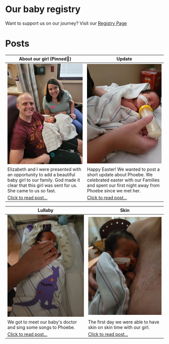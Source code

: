 <!-- # Photos
If you are just here for photos, you will find them throughout the site, But you can also view all of the photos/videos in my google drive link. we will continue to add photos and videos every day.

[Click here for all google drive photos](https://drive.google.com/drive/u/0/folders/1er6h1sBKArrKzIAYFiDsrEpOqSbdnln6) -->

# Our baby registry
Want to support us on our journey? Visit our [Registry Page](/registry)


# Posts


| About our girl (Pinned📌) | Update |
| ----------- | ----------- |
| [![First Family Photo](/images/April-13-2022/20220413_172133.jpg)](/blog/about-phoebe) | [![First Family Photo](/images/April-17-2022/update.jpg)](/blog/update) |
| Elizabeth and I were presented with an opportunity to add a beautiful baby girl to our family. God made it clear that this girl was sent for us. She came to us so fast. | Happy Easter! We wanted to post a short update about Phoebe. We celebrated easter with our Families and spent our first night away from Phoebe since we met her. |
| [Click to read post...](/blog/about-phoebe) | [Click to read post...](/blog/update) |





|   Lullaby    | Skin |
| ----------- | ----------- |
| [![photo](/images/April-15-2022/20220415_220630.jpg)](/blog/lullaby)   | [![baby on chest](/images/April-14-2022/skin.jpg)](/blog/skin)        |
| We got to meet our baby's doctor and sing some songs to Phoebe.   | The first day we were able to have skin on skin time with our girl.        |
| [Click to read post...](/blog/lullaby)   | [Click to read post...](/blog/skin)        |



